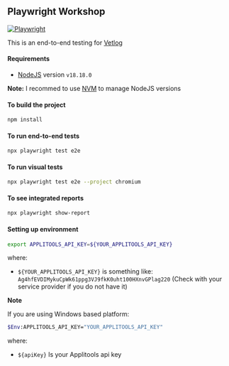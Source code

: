 ## Playwright Workshop

[![Playwright](https://img.shields.io/badge/playwright-reports-brightgreen.svg)](https://playwright.dev/)

This is an end-to-end testing for [Vetlog](https://vetlog.org/)

#### Requirements

- [NodeJS](https://nodejs.org/en/) version `v18.18.0`

**Note:** I recommed to use [NVM](https://github.com/nvm-sh/nvm) to manage NodeJS versions

#### To build the project

```bash
npm install
```

#### To run end-to-end tests

```bash
npx playwright test e2e
```

#### To run visual tests

```bash
npx playwright test e2e --project chromium
```

#### To see integrated reports

```bash
npx playwright show-report
```

#### Setting up environment

```bash
export APPLITOOLS_API_KEY=${YOUR_APPLITOOLS_API_KEY}
```

where:

- `${YOUR_APPLITOOLS_API_KEY}` is something like: `Ag4hfEVDIMykuCpWk61ppg3VJ9fkK0uht100HXnvGPlag220` (Check with your service provider if you do not have it)

**Note**

If you are using Windows based platform:

```bash
$Env:APPLITOOLS_API_KEY="YOUR_APPLITOOLS_API_KEY"
```

where:

- `${apiKey}` Is your Applitools api key